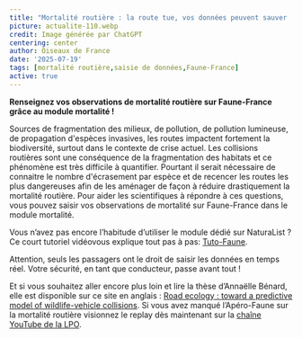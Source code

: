 ```yaml
---
title: "Mortalité routière : la route tue, vos données peuvent sauver !"
picture: actualite-110.webp
credit: Image générée par ChatGPT
centering: center
author: Oiseaux de France
date: '2025-07-19'
tags: [mortalité routière,saisie de données,Faune-France]
active: true
---
```


**Renseignez vos observations de mortalité routière sur Faune-France grâce au module mortalité !**

Sources de fragmentation des milieux, de pollution, de pollution lumineuse, de propagation d'espèces invasives, les routes impactent fortement la biodiversité, surtout dans le contexte de crise actuel. Les collisions routières sont une conséquence de la fragmentation des habitats et ce phénomène est très difficile à quantifier. Pourtant il serait nécessaire de connaitre le nombre d'écrasement par espèce et de recencer les routes les plus dangereuses afin de les aménager de façon à réduire drastiquement la mortalité routière. Pour aider les scientifiques à répondre à ces questions, vous pouvez saisir vos observations de mortalité sur Faune-France dans le module mortalité. 

Vous n’avez pas encore l’habitude d’utiliser le module dédié sur NaturaList ? Ce court tutoriel vidéovous explique tout pas à pas: [Tuto-Faune](https://www.youtube.com/watch?v=6sYuFYQnDwY&list=PLrw_QRwQrnAXGcf9BM4jsB4OZpO9-rfQq&index=2).

 Attention, seuls les passagers ont le droit de saisir les données en temps réel. Votre sécurité, en tant que conducteur, passe avant tout !

 Et si vous souhaitez aller encore plus loin et lire la thèse d’Annaëlle Bénard, elle est disponible sur ce site en anglais : [Road ecology : toward a predictive model of wildlife-vehicle collisions](https://theses.hal.science/tel-04776552). Si vous avez manqué l’Apéro-Faune sur la mortalité routière visionnez le replay dès maintenant sur la [chaîne YouTube de la LPO](https://www.youtube.com/watch?v=_Il5vduwvn4&list=PLrw_QRwQrnAUS1hX6g9ghYRNFsZKk8ywn&index=19).

